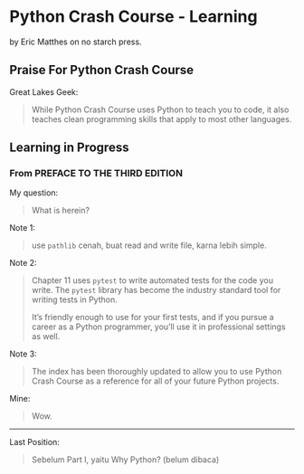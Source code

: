 # Python Crash Course - Learning

by Eric Matthes on no starch press.

## Praise For Python Crash Course

Great Lakes Geek:
> While Python Crash Course uses Python to teach you to code, it also teaches clean programming skills that apply to most other languages.

## Learning in Progress

### From PREFACE TO THE THIRD EDITION

My question:
> What is herein?

Note 1:
> use `pathlib` cenah, buat read and write file, karna lebih simple.

Note 2:
> Chapter 11 uses `pytest` to write automated tests for the code you write. The `pytest` library has become the industry standard tool for writing tests in Python.
> 
> It’s friendly enough to use for your first tests, and if you pursue a career as a Python programmer, you’ll use it in professional settings as well.

Note 3:
> The index has been thoroughly updated to allow you to use Python Crash Course as a reference for all of your future Python projects.

Mine:
> Wow.

---

Last Position:
> Sebelum Part I, yaitu Why Python? (belum dibaca)
